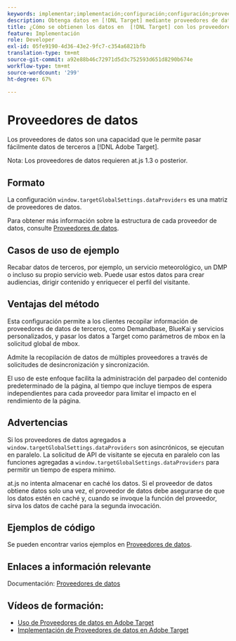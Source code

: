 ```yaml
---
keywords: implementar;implementación;configuración;configuración;proveedores de datos
description: Obtenga datos en [!DNL Target] mediante proveedores de datos.
title: ¿Cómo se obtienen los datos en  [!DNL Target] con los proveedores de datos?
feature: Implementación
role: Developer
exl-id: 05fe9190-4d36-43e2-9fc7-c354a6821bfb
translation-type: tm+mt
source-git-commit: a92e88b46c72971d5d3c752593d651d8290b674e
workflow-type: tm+mt
source-wordcount: '299'
ht-degree: 67%

---
```


# Proveedores de datos

Los proveedores de datos son una capacidad que le permite pasar fácilmente datos de terceros a [!DNL Adobe Target].

Nota: Los proveedores de datos requieren at.js 1.3 o posterior.

## Formato

La configuración `window.targetGlobalSettings.dataProviders` es una matriz de proveedores de datos.

Para obtener más información sobre la estructura de cada proveedor de datos, consulte [Proveedores de datos](/help/c-implementing-target/c-implementing-target-for-client-side-web/targetgobalsettings.md#data-providers).

## Casos de uso de ejemplo

Recabar datos de terceros, por ejemplo, un servicio meteorológico, un DMP o incluso su propio servicio web. Puede usar estos datos para crear audiencias, dirigir contenido y enriquecer el perfil del visitante.

## Ventajas del método

Esta configuración permite a los clientes recopilar información de proveedores de datos de terceros, como Demandbase, BlueKai y servicios personalizados, y pasar los datos a Target como parámetros de mbox en la solicitud global de mbox.

Admite la recopilación de datos de múltiples proveedores a través de solicitudes de desincronización y sincronización.

El uso de este enfoque facilita la administración del parpadeo del contenido predeterminado de la página, al tiempo que incluye tiempos de espera independientes para cada proveedor para limitar el impacto en el rendimiento de la página.

## Advertencias

Si los proveedores de datos agregados a `window.targetGlobalSettings.dataProviders` son asincrónicos, se ejecutan en paralelo. La solicitud de API de visitante se ejecuta en paralelo con las funciones agregadas a `window.targetGlobalSettings.dataProviders` para permitir un tiempo de espera mínimo.

at.js no intenta almacenar en caché los datos. Si el proveedor de datos obtiene datos solo una vez, el proveedor de datos debe asegurarse de que los datos estén en caché y, cuando se invoque la función del proveedor, sirva los datos de caché para la segunda invocación.

## Ejemplos de código

Se pueden encontrar varios ejemplos en [Proveedores de datos](/help/c-implementing-target/c-implementing-target-for-client-side-web/targetgobalsettings.md#data-providers).

## Enlaces a información relevante

Documentación: [Proveedores de datos](/help/c-implementing-target/c-implementing-target-for-client-side-web/targetgobalsettings.md#data-providers)

## Vídeos de formación:

* [Uso de Proveedores de datos en Adobe Target](https://helpx.adobe.com/es/target/kt/using/dataProviders-atjs-feature-video-use.html)
* [Implementación de Proveedores de datos en Adobe Target](https://helpx.adobe.com/es/target/kt/using/dataProviders-atjs-technical-video-implement.html)
